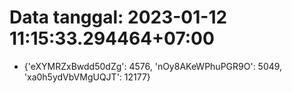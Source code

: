 # Data tanggal: 2023-01-12 11:15:33.294464+07:00

* {'eXYMRZxBwdd50dZg': 4576, 'nOy8AKeWPhuPGR9O': 5049, 'xa0h5ydVbVMgUQJT': 12177}
